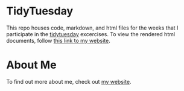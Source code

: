 # TidyTuesday
This repo houses code, markdown, and html files for the weeks
that I participate in the [tidytuesday](https://github.com/rfordatascience/tidytuesday)
excercises. To view the rendered html documents, follow [this link to my website](https://dmolitor.github.io/TidyTuesday/).
# About Me
To find out more about me, check out [my website](https://dmolitor.com).
